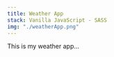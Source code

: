 ```yaml
---
title: Weather App
stack: Vanilla JavaScript - SASS
img: "./weatherApp.png"
---
```


This is my weather app...